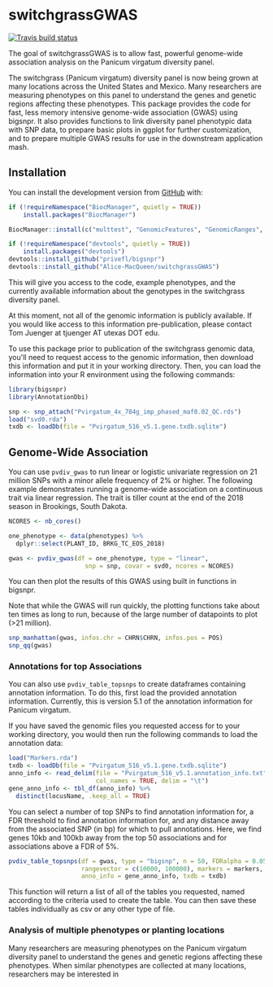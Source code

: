 
<!-- README.md is generated from README.Rmd. Please edit that file -->
switchgrassGWAS
===============

<!-- badges: start -->
[![Travis build status](https://travis-ci.org/Alice-MacQueen/switchgrassGWAS.svg?branch=master)](https://travis-ci.org/Alice-MacQueen/switchgrassGWAS) <!-- badges: end -->

The goal of switchgrassGWAS is to allow fast, powerful genome-wide association analysis on the Panicum virgatum diversity panel.

The switchgrass (Panicum virgatum) diversity panel is now being grown at many locations across the United States and Mexico. Many researchers are measuring phenotypes on this panel to understand the genes and genetic regions affecting these phenotypes. This package provides the code for fast, less memory intensive genome-wide association (GWAS) using bigsnpr. It also provides functions to link diversity panel phenotypic data with SNP data, to prepare basic plots in ggplot for further customization, and to prepare multiple GWAS results for use in the downstream application mash.

Installation
------------

You can install the development version from [GitHub](https://github.com/) with:

``` r
if (!requireNamespace("BiocManager", quietly = TRUE))
    install.packages("BiocManager")

BiocManager::install(c("multtest", "GenomicFeatures", "GenomicRanges", "IRanges", "VariantAnnotation"))

if (!requireNamespace("devtools", quietly = TRUE))
    install.packages("devtools")
devtools::install_github("privefl/bigsnpr")
devtools::install_github("Alice-MacQueen/switchgrassGWAS")
```

This will give you access to the code, example phenotypes, and the currently available information about the genotypes in the switchgrass diversity panel.

At this moment, not all of the genomic information is publicly available. If you would like access to this information pre-publication, please contact Tom Juenger at tjuenger AT utexas DOT edu.

To use this package prior to publication of the switchgrass genomic data, you'll need to request access to the genomic information, then download this information and put it in your working directory. Then, you can load the information into your R environment using the following commands:

``` r
library(bigsnpr)
library(AnnotationDbi)

snp <- snp_attach("Pvirgatum_4x_784g_imp_phased_maf0.02_QC.rds")
load("svd0.rda")
txdb <- loadDb(file = "Pvirgatum_516_v5.1.gene.txdb.sqlite")
```

Genome-Wide Association
-----------------------

You can use `pvdiv_gwas` to run linear or logistic univariate regression on 21 million SNPs with a minor allele frequency of 2% or higher. The following example demonstrates running a genome-wide association on a continuous trait via linear regression. The trait is tiller count at the end of the 2018 season in Brookings, South Dakota.

``` r
NCORES <- nb_cores()

one_phenotype <- data(phenotypes) %>%
  dplyr::select(PLANT_ID, BRKG_TC_EOS_2018)

gwas <- pvdiv_gwas(df = one_phenotype, type = "linear",
                     snp = snp, covar = svd0, ncores = NCORES)
```

You can then plot the results of this GWAS using built in functions in bigsnpr.

Note that while the GWAS will run quickly, the plotting functions take about ten times as long to run, because of the large number of datapoints to plot (&gt;21 million).

``` r
snp_manhattan(gwas, infos.chr = CHRN$CHRN, infos.pos = POS)
snp_qq(gwas)
```

### Annotations for top Associations

You can also use `pvdiv_table_topsnps` to create dataframes containing annotation information. To do this, first load the provided annotation information. Currently, this is version 5.1 of the annotation information for Panicum virgatum.

If you have saved the genomic files you requested access for to your working directory, you would then run the following commands to load the annotation data:

``` r
load("Markers.rda")
txdb <- loadDb(file = "Pvirgatum_516_v5.1.gene.txdb.sqlite")
anno_info <- read_delim(file = "Pvirgatum_516_v5.1.annotation_info.txt",
                        col_names = TRUE, delim = "\t")
gene_anno_info <- tbl_df(anno_info) %>%
  distinct(locusName, .keep_all = TRUE)
```

You can select a number of top SNPs to find annotation information for, a FDR threshold to find annotation information for, and any distance away from the associated SNP (in bp) for which to pull annotations. Here, we find genes 10kb and 100kb away from the top 50 associations and for associations above a FDR of 5%.

``` r
pvdiv_table_topsnps(df = gwas, type = "bigsnp", n = 50, FDRalpha = 0.05, 
                    rangevector = c(10000, 100000), markers = markers, 
                    anno_info = gene_anno_info, txdb = txdb)
```

This function will return a list of all of the tables you requested, named according to the criteria used to create the table. You can then save these tables individually as csv or any other type of file.

### Analysis of multiple phenotypes or planting locations

Many researchers are measuring phenotypes on the Panicum virgatum diversity panel to understand the genes and genetic regions affecting these phenotypes. When similar phenotypes are collected at many locations, researchers may be interested in

